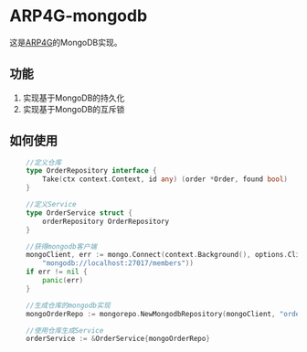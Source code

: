# ARP4G-mongodb
这是[ARP4G](https://github.com/zhengchengdong/ARP4G)的MongoDB实现。

## 功能
1. 实现基于MongoDB的持久化
2. 实现基于MongoDB的互斥锁
## 如何使用
```go
	//定义仓库
	type OrderRepository interface {
		Take(ctx context.Context, id any) (order *Order, found bool)
	}

	//定义Service
	type OrderService struct {
		orderRepository OrderRepository
	}

	//获得mongodb客户端
	mongoClient, err := mongo.Connect(context.Background(), options.Client().ApplyURI(
		"mongodb://localhost:27017/members"))
	if err != nil {
		panic(err)
	}

	//生成仓库的mongodb实现
	mongoOrderRepo := mongorepo.NewMongodbRepository(mongoClient, "orders", "Order", func() *Order { return &Order{} })

	//使用仓库生成Service
	orderService := &OrderService{mongoOrderRepo}
```
